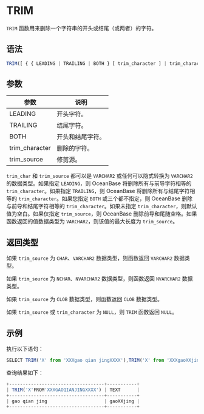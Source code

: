 TRIM 
=========================



`TRIM` 函数用来删除一个字符串的开头或结尾（或两者）的字符。

语法 
--------------

```javascript
TRIM([ { { LEADING | TRAILING | BOTH } [ trim_character ] | trim_character } FROM ] trim_source)
```



参数 
--------------



|       参数       |    说明    |
|----------------|----------|
| LEADING        | 开头字符。    |
| TRAILING       | 结尾字符。    |
| BOTH           | 开头和结尾字符。 |
| trim_character | 删除的字符。   |
| trim_source    | 修剪源。     |



`trim_char` 和 `trim_source` 都可以是 `VARCHAR2` 或任何可以隐式转换为 `VARCHAR2` 的数据类型。如果指定 `LEADING`，则 OceanBase 将删除所有与前导字符相等的 `trim_character`。如果指定 `TRAILING`，则 OceanBase 将删除所有与结尾字符相等的 `trim_character`。如果您指定 `BOTH` 或三个都不指定，则 OceanBase 删除与前导和结尾字符相等的 `trim_character`。如果未指定 `trim_character`，则默认值为空白。如果仅指定 `trim_source`，则 OceanBase 删除前导和尾随空格。如果函数返回的值数据类型为 `VARCHAR2`，则该值的最大长度为 `trim_source`。

返回类型 
----------------

如果 `trim_source` 为 `CHAR`、`VARCHAR2` 数据类型，则函数返回 `VARCHAR2` 数据类型。

如果 `trim_source` 为 `NCHAR`、`NVARCHAR2` 数据类型，则函数返回 `NVARCHAR2` 数据类型。

如果 `trim_source` 为 `CLOB` 数据类型，则函数返回 `CLOB` 数据类型。

如果 `trim_source` 或 `trim_character` 为 `NULL`，则 `TRIM` 函数返回 `NULL`。

示例 
--------------

执行以下语句：

```javascript
SELECT TRIM('X' from 'XXXgao qian jingXXXX'),TRIM('X' from 'XXXgaoXXjingXXXX') text FROM DUAL;
```



查询结果如下：

```javascript
+-----------------------------------+-----------+
| TRIM('X'FROM'XXXGAOQIANJINGXXXX') | TEXT      |
+-----------------------------------+-----------+
| gao qian jing                     | gaoXXjing |
+-----------------------------------+-----------+
```



